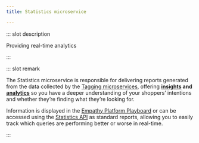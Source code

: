 ```yaml
---
title: Statistics microservice

---
```


::: slot description

Providing real-time analytics

:::

::: slot remark

The Statistics microservice is responsible for delivering reports generated from the data collected by the [Tagging microservices](tagging-service.md), offering **[insights](../play/play-insights) and [analytics](../play/play-analytics)** so you have a deeper understanding of your shoppers’ intentions and whether they’re finding what they’re looking for. 

Information is displayed in the [Empathy Platform Playboard](../play) or can be accessed using the [Statistics API](/develop-empathy-platform/api-reference/statistics-api) as standard reports, allowing you to easily track which queries are performing better or worse in real-time.

:::
<MoreInfo>
<Flex theme="links">

<GoTo title="Statistics API" to="/develop-empathy-platform/api-reference/statistics-api"></GoTo>

</Flex>
</MoreInfo>